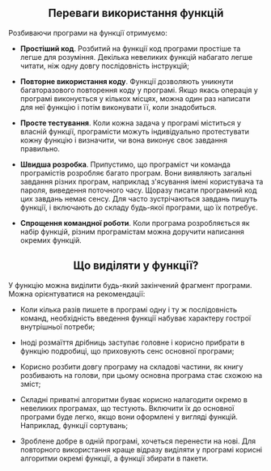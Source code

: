 <h2 align="center"><b>Переваги використання функцій</b></h2>

Розбиваючи програми на функції отримуємо:

* **Простіший код**. Розбитий на функції код програми простіше та легше для розуміння. Декілька невеликих функцій набагато легше читати, ніж одну довгу послідовність інструкцій;

* **Повторне використання коду**. Функції дозволяють уникнути багаторазового повторення коду у програмі. Якщо якась операція у програмі виконується у кількох місцях, можна один раз написати для неї функцію і потім виконувати її, коли знадобиться.
* **Просте тестування**. Коли кожна задача у програмі міститься у власній функції, програмісти можуть індивідуально протестувати кожну функцію і визначити, чи вона виконує своє завдання правильно.

* **Швидша розробка**. Припустимо, що програміст чи команда програмістів розробляє багато програм. Вони виявляють загальні завдання різних програм, наприклад з'ясування імені користувача та пароля, виведення поточного часу. Щоразу писати програмний код цих завдань немає сенсу. Для часто зустрічаються завдань пишуть функції, і включають до складу будь-якої програми, що їх потребує.

* **Спрощення командної роботи**. Коли програма розробляється як набір функцій, різним програмістам можна доручити написання окремих функцій.

<h2 align="center"><b>Що виділяти у функції?</b></h2>

У функцію можна виділити будь-який закінчений фрагмент програми. Можна орієнтуватися на рекомендації:

* Коли кілька разів пишете в програмі одну і ту ж послідовність команд, необхідність введення функції набуває характеру гострої внутрішньої потреби;

* Іноді розмаїття дрібниць заступає головне і корисно прибрати в функцію подробиці, що приховують сенс основної програми;

* Корисно розбити довгу програму на складові частини, як книгу розбивають на голови, при цьому основна програма стає схожою на зміст;

* Складні приватні алгоритми буває корисно налагодити окремо в невеликих програмах, що тестують. Включити їх до основної програми буде легко, якщо вони оформлені у вигляді функцій. Наприклад, функції сортувань;

* Зроблене добре в одній програмі, хочеться перенести на нові. Для повторного використання краще відразу виділяти у програмі корисні алгоритми окремі функції, а функції збирати в пакети.
